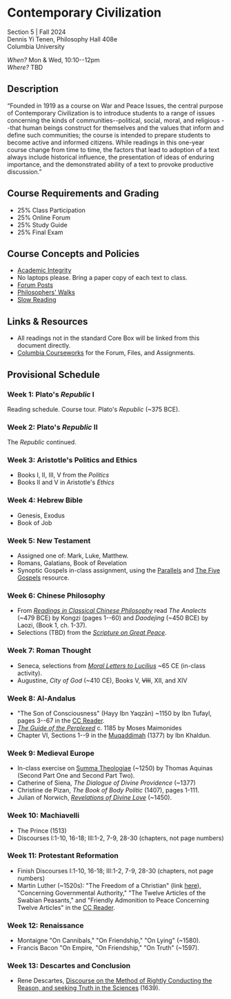 # Contemporary Civilization

Section 5 | Fall 2024  
Dennis Yi Tenen, Philosophy Hall 408e  
Columbia University  

*When?* Mon & Wed, 10:10--12pm  
*Where?* TBD

## Description

“Founded in 1919 as a course on War and Peace Issues, the central purpose of
Contemporary Civilization is to introduce students to a range of issues
concerning the kinds of communities--political, social, moral, and religious
--that human beings construct for themselves and the values that inform and
define such communities; the course is intended to prepare students to become
active and informed citizens. While readings in this one-year course change
from time to time, the factors that lead to adoption of a text always include
historical influence, the presentation of ideas of enduring importance, and
the demonstrated ability of a text to provoke productive discussion.”

## Course Requirements and Grading

* 25% Class Participation
* 25% Online Forum
* 25% Study Guide
* 25% Final Exam

## Course Concepts and Policies

* [Academic
  Integrity](https://github.com/denten-courses/teaching-concepts/blob/master/academic-integrity.md)
* No laptops please. Bring a paper copy of each text to class.
* [Forum Posts](https://github.com/denten-courses/teaching-concepts/blob/master/forum-posts.md)
* [Philosophers'
  Walks](https://github.com/denten-courses/teaching-concepts/blob/master/philosophers-walk.md)
* [Slow
  Reading](https://github.com/denten-courses/teaching-concepts/blob/master/slow-reading.md)

## Links & Resources

* All readings not in the standard Core Box will be linked from this document
directly.
* [Columbia Courseworks](https://courseworks2.columbia.edu/courses/202421) for the Forum, Files, and Assignments.


## Provisional Schedule

### Week 1: Plato's *Republic* I

Reading schedule. Course tour. Plato's *Republic* (~375 BCE).

### Week 2: Plato's *Republic* II

The *Republic* continued.

### Week 3: Aristotle's Politics and Ethics

- Books I, II, III, V from the *Politics*
- Books II and V in Aristotle's *Ethics*

### Week 4: Hebrew Bible

- Genesis, Exodus
- Book of Job

### Week 5: New Testament

- Assigned one of: Mark, Luke, Matthew.
- Romans, Galatians, Book of Revelation
- Synoptic Gospels in-class assignment, using the [Parallels][PLLL] and [The Five Gospels][TFGP] resource.

[TFGP]: https://sites.utoronto.ca/religion/synopsis/
[PLLL]: https://www.gospelparallels.com/

### Week 6: Chinese Philosophy

- From [*Readings in Classical Chinese
Philosophy*](https://drive.google.com/file/d/16YFSgWvMf5ilNrdg65CcZj65V1r6mr_T/view?usp=sharing
) read *The Analects* (~479 BCE) by Kongzi (pages 1--60) and *Daodejing* (~450 BCE) by Laozi,
(Book 1, ch. 1-37).
- Selections (TBD) from the [*Scripture on Great Peace*](https://drive.google.com/file/d/1c2PQ89wCnWC1VQFljBLtIxe7pRuekryV/view?usp=sharing).

[BCR]: https://drive.google.com/file/d/1RGwDaSd95gGEMC_wE4i6QUKbKwjOcnGs/view?usp=sharing

### Week 7: Roman Thought

- Seneca, selections from [*Moral Letters to Lucilius*][MLL] ~65 CE (in-class activity).
- Augustine, *City of God* (~410 CE), Books V, ~~VIII~~, XII, and XIV

[MLL]: https://en.wikisource.org/wiki/Moral_letters_to_Lucilius

### Week 8: Al-Andalus

- "The Son of Consciousness" (Hayy Ibn Yaqzān) ~1150 by Ibn Tufayl, pages 3--67 in the [CC
  Reader][73].
- [*The Guide of the Perplexed*][72] c. 1185 by Moses Maimonides
- Chapter VI, Sections 1--9 in the [Muqaddimah][71] (1377) by Ibn Khaldun.

[71]: https://www.muslimphilosophy.com/ik/Muqaddimah/Chapter6/Toc_Ch_6.htm
[72]: https://www.college.columbia.edu/core/system/files/text/Maimonides.pdf
[73]: https://www.college.columbia.edu/core/conciv/ccreader

### Week 9: Medieval Europe

- In-class exercise on [Summa Theologiae][81] (~1250) by Thomas Aquinas (Second Part One and Second Part Two).
- Catherine of Siena, *The Dialogue of Divine Providence* (~1377)
- Christine de Pizan, *The Book of Body Politic* (1407), pages 1-111.
- Julian of Norwich, [*Revelations of Divine Love*][82] (~1450).

[81]: https://www.newadvent.org/summa/
[82]: https://www.college.columbia.edu/core/system/files/text/Revelations%20of%20Divine%20Love.pdf

### Week 10: Machiavelli

- The Prince (1513)
- Discourses I:1-10, 16-18; III:1-2, 7-9, 28-30 (chapters, not page numbers)

### Week 11: Protestant Reformation

- Finish Discourses I:1-10, 16-18; III:1-2, 7-9, 28-30 (chapters, not page numbers)
- Martin Luther (~1520s): "The Freedom of a Christian" (link
  [here](https://drive.google.com/drive/u/2/folders/1h0SPClwWiPkzu1OXOP4UwnlroW6_TAP9)),
"Concerning Governmental Authority," "The Twelve Articles of the Swabian Peasants," and
"Friendly Admonition to Peace Concerning Twelve Articles" in the [CC
Reader](https://www.college.columbia.edu/core/conciv/ccreader).

### Week 12: Renaissance

- Montaigne "On Cannibals," "On Friendship," "On Lying" (~1580).
- Francis Bacon "On Empire, "On Friendship," "On Truth" (~1597).

### Week 13: Descartes and Conclusion

- Rene Descartes, [Discourse on the Method of Rightly
Conducting the Reason, and seeking Truth in the
Sciences](https://www.marxists.org/reference/archive/descartes/1635/discourse-method.htm)
(1639).
